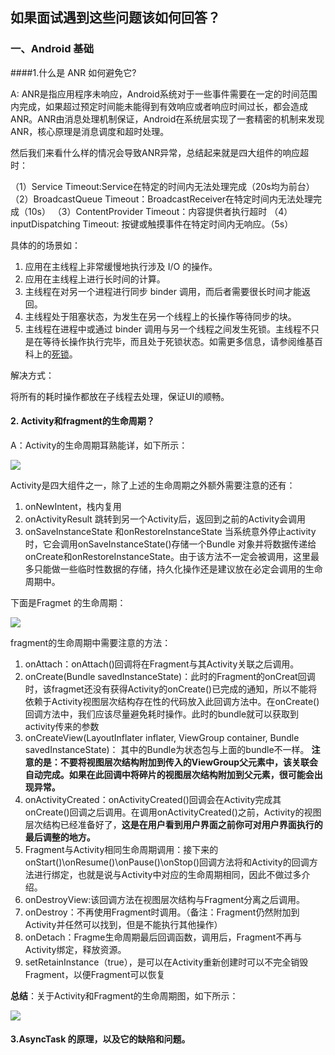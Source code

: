 ##  如果面试遇到这些问题该如何回答？

### 一、Android 基础

####1.什么是 ANR 如何避免它?

A: ANR是指应用程序未响应，Android系统对于一些事件需要在一定的时间范围内完成，如果超过预定时间能未能得到有效响应或者响应时间过长，都会造成ANR。ANR由消息处理机制保证，Android在系统层实现了一套精密的机制来发现ANR，核心原理是消息调度和超时处理。

然后我们来看什么样的情况会导致ANR异常，总结起来就是四大组件的响应超时：

（1）Service Timeout:Service在特定的时间内无法处理完成（20s均为前台）
（2）BroadcastQueue Timeout：BroadcastReceiver在特定时间内无法处理完成（10s）
（3）ContentProvider Timeout：内容提供者执行超时
（4）inputDispatching Timeout: 按键或触摸事件在特定时间内无响应。（5s）

具体的的场景如：

1. 应用在主线程上非常缓慢地执行涉及 I/O 的操作。
2. 应用在主线程上进行长时间的计算。
3. 主线程在对另一个进程进行同步 binder 调用，而后者需要很长时间才能返回。
4. 主线程处于阻塞状态，为发生在另一个线程上的长操作等待同步的块。
5. 主线程在进程中或通过 binder 调用与另一个线程之间发生死锁。主线程不只是在等待长操作执行完毕，而且处于死锁状态。如需更多信息，请参阅维基百科上的[死锁](https://en.wikipedia.org/wiki/Deadlock)。

解决方式：

将所有的耗时操作都放在子线程去处理，保证UI的顺畅。

#### 2. Activity和fragment的生命周期？

A：Activity的生命周期耳熟能详，如下所示：

![](https://upload-images.jianshu.io/upload_images/2244681-1532340d63d59dc6.png)

Activity是四大组件之一，除了上述的生命周期之外额外需要注意的还有：

1. onNewIntent，栈内复用
2. onActivityResult 跳转到另一个Activity后，返回到之前的Activity会调用
3. onSaveInstanceState 和onRestoreInstanceState 当系统意外停止activity时，它会调用onSaveInstanceState()存储一个Bundle 对象并将数据传递给onCreate和onRestoreInstanceState。由于该方法不一定会被调用，这里最多只能做一些临时性数据的存储，持久化操作还是建议放在必定会调用的生命周期中。

下面是Fragmet 的生命周期：

![](https://upload-images.jianshu.io/upload_images/2244681-3685a0866eb07d3a.png)

fragment的生命周期中需要注意的方法：

1. onAttach：onAttach()回调将在Fragment与其Activity关联之后调用。
2. onCreate(Bundle savedInstanceState)：此时的Fragment的onCreat回调时，该fragmet还没有获得Activity的onCreate()已完成的通知，所以不能将依赖于Activity视图层次结构存在性的代码放入此回调方法中。在onCreate()回调方法中，我们应该尽量避免耗时操作。此时的bundle就可以获取到activity传来的参数
3. onCreateView(LayoutInflater inflater, ViewGroup container,
    Bundle savedInstanceState)： 其中的Bundle为状态包与上面的bundle不一样。
    **注意的是：不要将视图层次结构附加到传入的ViewGroup父元素中，该关联会自动完成。如果在此回调中将碎片的视图层次结构附加到父元素，很可能会出现异常。**
4. onActivityCreated：onActivityCreated()回调会在Activity完成其onCreate()回调之后调用。在调用onActivityCreated()之前，Activity的视图层次结构已经准备好了，**这是在用户看到用户界面之前你可对用户界面执行的最后调整的地方。**
5. Fragment与Activity相同生命周期调用：接下来的onStart()\onResume()\onPause()\onStop()回调方法将和Activity的回调方法进行绑定，也就是说与Activity中对应的生命周期相同，因此不做过多介绍。
6. onDestroyView:该回调方法在视图层次结构与Fragment分离之后调用。
7. onDestroy：不再使用Fragment时调用。（备注：Fragment仍然附加到Activity并任然可以找到，但是不能执行其他操作）
8. onDetach：Fragme生命周期最后回调函数，调用后，Fragment不再与Activity绑定，释放资源。
9. setRetainInstance（true），是可以在Activity重新创建时可以不完全销毁Fragment，以便Fragment可以恢复

**总结**：关于Activity和Fragment的生命周期图，如下所示：

![](https://imgs.piasy.com/2018-03-23-2017010890963complete_android_fragment_lifecycle.png)

#### 3.AsyncTask 的原理，以及它的缺陷和问题。

